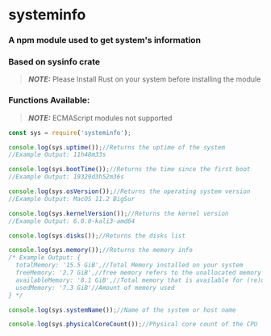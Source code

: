 # systeminfo 
### A npm module used to get system's information
### Based on sysinfo crate

> **_NOTE:_**  Please Install Rust on your system before installing the module

### Functions Available: 
> **_NOTE:_** ECMAScript modules not supported

```js
const sys = require('systeminfo');

console.log(sys.uptime());//Returns the uptime of the system
//Example Output: 11h48m33s

console.log(sys.bootTime());//Returns the time since the first boot
//Example Output: 19329d3h52m36s

console.log(sys.osVersion());//Returns the operating system version
//Example Output: MacOS 11.2 BigSur

console.log(sys.kernelVersion());//Returns the kernel version
//Example Output: 6.0.0-kali3-amd64

console.log(sys.disks());//Returns the disks list

console.log(sys.memory());//Returns the memory info
/* Example Output: {
  totalMemory: '15.5 GiB',//Total Memory installed on your system
  freeMemory: '2.7 GiB',//free memory refers to the unallocated memory
  availableMemory: '8.1 GiB',//Total memory that is available for (re)use
  usedMemory: '7.3 GiB'//Amount of memory used
} */

console.log(sys.systemName());//Name of the system or host name

console.log(sys.physicalCoreCount());//Physical core count of the CPU
```